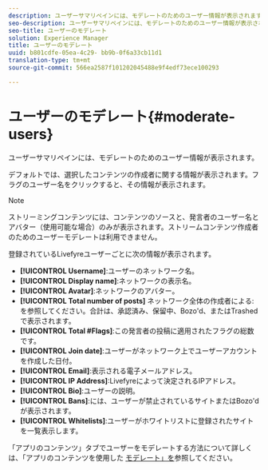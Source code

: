 ```yaml
---
description: ユーザーサマリペインには、モデレートのためのユーザー情報が表示されます。
seo-description: ユーザーサマリペインには、モデレートのためのユーザー情報が表示されます。
seo-title: ユーザーのモデレート
solution: Experience Manager
title: ユーザーのモデレート
uuid: b801cdfe-05ea-4c29- bb9b-0f6a33cb11d1
translation-type: tm+mt
source-git-commit: 566ea2587f101202045488e9f4edf73ece100293

---
```



# ユーザーのモデレート{#moderate-users}

ユーザーサマリペインには、モデレートのためのユーザー情報が表示されます。

デフォルトでは、選択したコンテンツの作成者に関する情報が表示されます。フラグのユーザー名をクリックすると、その情報が表示されます。

>[!NOTE]
>
>ストリーミングコンテンツには、コンテンツのソースと、発言者のユーザー名とアバター（使用可能な場合）のみが表示されます。ストリームコンテンツ作成者のためのユーザーモデレートは利用できません。

登録されているLivefyreユーザーごとに次の情報が表示されます。

* **[!UICONTROL Username]**:ユーザーのネットワーク名。
* **[!UICONTROL Display name]**:ネットワークの表示名。
* **[!UICONTROL Avatar]**:ネットワークのアバター。
* **[!UICONTROL Total number of posts]** ネットワーク全体の作成者による:を参照してください。合計は、承認済み、保留中、Bozo'd、またはTrashedで表示されます。
* **[!UICONTROL Total #Flags]**:この発言者の投稿に適用されたフラグの総数です。
* **[!UICONTROL Join date]**:ユーザーがネットワーク上でユーザーアカウントを作成した日付。
* **[!UICONTROL Email]**:表示される電子メールアドレス。
* **[!UICONTROL IP Address]**:Livefyreによって決定されるIPアドレス。
* **[!UICONTROL Bio]**:ユーザーの説明。
* **[!UICONTROL Bans]**:には、ユーザーが禁止されているサイトまたはBozo'dが表示されます。
* **[!UICONTROL Whitelists]**:ユーザーがホワイトリストに登録されたサイトを一覧表示します。

「アプリのコンテンツ」タブでユーザーをモデレートする方法について詳しくは、「アプリのコンテンツを使用した [モデレート」を](/help/using/c-features-livefyre/c-about-moderation/c-moderate-content-using-app-content.md#c_moderate_content_using_app_content)参照してください。
